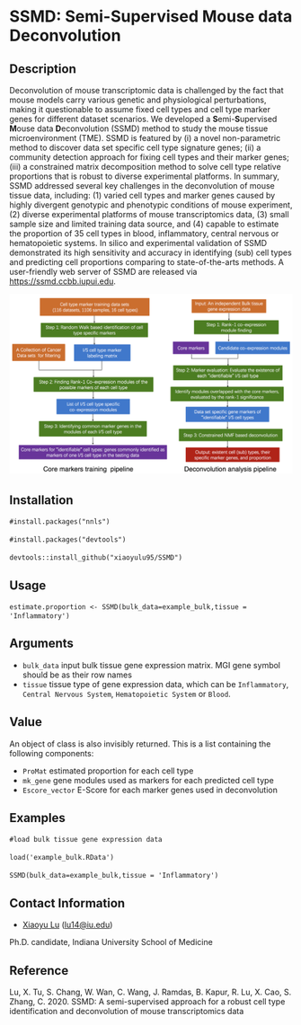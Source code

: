 # SSMD: Semi-Supervised Mouse data Deconvolution 
## Description

Deconvolution of mouse transcriptomic data is challenged by the fact that mouse models carry various genetic and physiological perturbations, making it questionable to assume fixed cell types and cell type marker genes for different dataset scenarios. We developed a **S**emi-**S**upervised **M**ouse data **D**econvolution (SSMD) method to study the mouse tissue microenvironment (TME). SSMD is featured by (i) a novel non-parametric method to discover data set specific cell type signature genes; (ii) a community detection approach for fixing cell types and their marker genes; (iii) a constrained matrix decomposition method to solve cell type relative proportions that is robust to diverse experimental platforms. In summary, SSMD addressed several key challenges in the deconvolution of mouse tissue data, including: (1) varied cell types and marker genes caused by highly divergent genotypic and phenotypic conditions of mouse experiment, (2) diverse experimental platforms of mouse transcriptomics data, (3) small sample size and limited training data source, and (4) capable to estimate the proportion of 35 cell types in blood, inflammatory, central nervous or hematopoietic systems. In silico and experimental validation of SSMD demonstrated its high sensitivity and accuracy in identifying (sub) cell types and predicting cell proportions comparing to state-of-the-arts methods. A user-friendly web server of SSMD are released via https://ssmd.ccbb.iupui.edu.

![](./README.png)

## Installation

```
#install.packages("nnls")

#install.packages("devtools")

devtools::install_github("xiaoyulu95/SSMD")
```

## Usage

```
estimate.proportion <- SSMD(bulk_data=example_bulk,tissue = 'Inflammatory')
```

## Arguments

* `bulk_data`    input bulk tissue gene expression matrix. MGI gene symbol should be as their row names
* `tissue`   tissue type of gene expression data, which can be `Inflammatory`, `Central Nervous System`, `Hematopoietic System` or `Blood`.


## Value

An object of class is also invisibly returned. This is a list containing
the following components:

* `ProMat`    estimated proportion for each cell type
* `mk_gene`    gene modules used as markers for each predicted cell type
* `Escore_vector`    E-Score for each marker genes used in deconvolution


## Examples

```
#load bulk tissue gene expression data

load('example_bulk.RData')

SSMD(bulk_data=example_bulk,tissue = 'Inflammatory')
```

## Contact Information

- [Xiaoyu Lu](https://zcslab.github.io/people/xiaoyu/)
(lu14@iu.edu)

Ph.D. candidate, Indiana University School of Medicine


## Reference
Lu, X. Tu, S. Chang, W. Wan, C. Wang, J. Ramdas, B. Kapur, R. Lu, X. Cao, S. Zhang, C. 2020. SSMD: A semi-supervised approach for a robust cell type identification and deconvolution of mouse transcriptomics data
